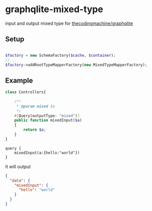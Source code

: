 # graphqlite-mixed-type

input and output mixed type for <a href="https://github.com/thecodingmachine/graphqlite">thecodingmachine/graphqlite</a>

## Setup
```php

$factory = new SchemaFactory($cache, $container);
//...
$factory->addRootTypeMapperFactory(new MixedTypeMapperFactory);

```

## Example

```php
class Controllers{
    
    /**
     * @param mixed $a
     */
    #[Query(outputType: "mixed")]
    public function mixedInput($a)
    {
        return $a;
    }
}
```

```gql
query {
    mixedInput(a:{hello:"world"})
}
```
It will output 
```json
{
  "data": {
    "mixedInput": {
      "hello": "world"
    }
  }
}
```



